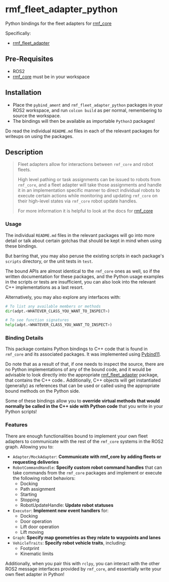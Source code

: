 # rmf_fleet_adapter_python
Python bindings for the fleet adapters for [rmf_core](https://github.com/osrf/rmf_core)

Specifically:

- [rmf_fleet_adapter](https://github.com/osrf/rmf_core/tree/develop/rmf_fleet_adapter)



## Pre-Requisites

- ROS2
- [rmf_core](https://github.com/osrf/rmf_core) must be in your workspace



## Installation

- Place the `pybind_ament` and `rmf_fleet_adapter_python` packages in your ROS2 workspace, and run `colcon build` as per normal, remembering to source the workspace.
- The bindings will then be available as importable `Python3` packages!

Do read the individual `README.md` files in each of the relevant packages for writeups on using the packages.



## Description

> Fleet adapters allow for interactions between `rmf_core` and robot fleets.
>
> High level pathing or task assignments can be issued to robots from `rmf_core`, and a fleet adapter will take those assignments and handle it in an implementation specific manner to direct individual robots to execute certain actions while monitoring and updating `rmf_core` on their high-level states via `rmf_core` robot update handles.
>
> For more information it is helpful to look at the docs for [rmf_core](https://github.com/osrf/rmf_core)

### Usage

The individual `README.md` files in the relevant packages will go into more detail or talk about certain gotchas that should be kept in mind when using these bindings.

But barring that, you may also peruse the existing scripts in each package's `scripts` directory, or the unit tests in `test`.

The bound APIs are almost identical to the `rmf_core` ones as well, so if the written documentation for these packages, and the Python usage examples in the scripts or tests are insufficient, you can also look into the relevant C++ implementations as a last resort.

Alternatively, you may also explore any interfaces with:

```python
# To list any available members or methods
dir(adpt.<WHATEVER_CLASS_YOU_WANT_TO_INSPECT>)

# To see function signatures
help(adpt.<WHATEVER_CLASS_YOU_WANT_TO_INSPECT>)
```



### Binding Details

This package contains Python bindings to C++ code that is found in `rmf_core` and its associated packages. It was implemented using [Pybind11](https://pybind11.readthedocs.io/).

Do note that as a result of that, if one needs to inspect the source, there are no Python implementations of any of the bound code, and it would be advisable to look directly into the appropriate [rmf_fleet_adapter](https://github.com/osrf/rmf_core/tree/develop/rmf_fleet_adapter) package, that contains the C++ code.. Additionally, C++ objects will get instantiated (generally) as references that can be used or called using the appropriate bound methods on the Python side.

Some of these bindings allow you to **override virtual methods that would normally be called in the C++ side with Python code** that you write in your Python scripts!



### Features

There are enough functionalities bound to implement your own fleet adapters to communicate with the rest of the `rmf_core` systems in the ROS2 graph. Allowing you to:

- `Adapter/MockAdapter`: **Communicate with rmf_core by adding fleets or requesting deliveries**
- `RobotCommandHandle`: **Specify custom robot command handles** that can take commands from the `rmf_core` packages and implement or execute the following robot behaviors:
  - Docking
  - Path assignment
  - Starting
  - Stopping
  - RobotUpdateHandle: **Update robot statuses** 
- `Executor`: **Implement new event handlers** for:
  - Docking
  - Door operation
  - Lift door operation
  - Lift moving
- `Graph`: **Specify map geometries as they relate to waypoints and lanes**
- `VehicleTraits`: **Specify robot vehicle traits**, including:
  - Footprint
  - Kinematic limits

Additionally, when you pair this with `rclpy`, you can interact with the other ROS2 message interfaces provided by `rmf_core`, and essentially write your own fleet adapter in Python!